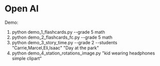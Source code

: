 # Open AI

Demo:
  1. python demo_1_flashcards.py  --grade 5 math
  2. python demo_2_flashcards_fc.py  --grade 5 math
  3. python demo_3_story_time.py --grade 2 --students "Carrie,Marcel,Eli,Isaac" "Day at the park"
  4. python demo_4_station_rotations_image.py "kid wearing headphones simple clipart"